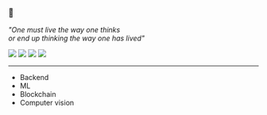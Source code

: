 <!--
**ruhz3/ruhz3** is a ✨ _special_ ✨ repository because its `README.md` (this file) appears on your GitHub profile.

Here are some ideas to get you started:

- 🔭 I’m currently working on ...
- 🌱 I’m currently learning ...
- 👯 I’m looking to collaborate on ...
- 🤔 I’m looking for help with ...
- 💬 Ask me about ...
- 📫 How to reach me: ...
- 😄 Pronouns: ...
- ⚡ Fun fact: ...
-->
###  👋
<p>
  <i>"One must live the way one thinks<br>
    or end up thinking the way one has lived"</i>
</p>
<a href="https://hhlab.tistory.com/" target="_blank"><img src="https://img.shields.io/badge/Portfolio-5D5D5D?style=flat&logo=Notion&logoColor=FFFFFF"/></a>
<a href="https://hhlab.tistory.com/" target="_blank"><img src="https://img.shields.io/badge/hhlab-orange?style=flat&logo=Bloglovin&logoColor=FFFFFF"/></a>
<a href="https://hhlab.tistory.com/" target="_blank"><img src="https://img.shields.io/badge/ruuu_hz-E4405F?style=flat&logo=Instagram&logoColor=FFFFFF"/></a>
<a href="https://hhlab.tistory.com/" target="_blank"><img src="https://img.shields.io/badge/96fbgudwn@naver.com-428813?style=flat&logo=Gmail&logoColor=FFFFFF"/></a>
<hr>
<ul>
  <li>Backend</li>
  <li>ML</li>
  <li>Blockchain</li>
  <li>Computer vision</li>
</ul>

